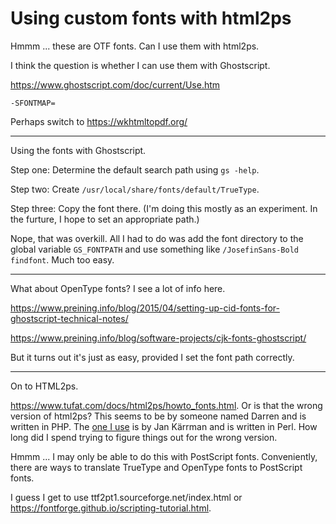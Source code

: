 Using custom fonts with html2ps
===============================

Hmmm ... these are OTF fonts.  Can I use them with html2ps.

I think the question is whether I can use them with Ghostscript.

https://www.ghostscript.com/doc/current/Use.htm

`-SFONTMAP=`

Perhaps switch to https://wkhtmltopdf.org/

---

Using the fonts with Ghostscript.

Step one: Determine the default search path using `gs -help`.

Step two: Create `/usr/local/share/fonts/default/TrueType`.

Step three: Copy the font there.  (I'm doing this mostly as an experiment.
In the furture, I hope to set an appropriate path.)

Nope, that was overkill.  All I had to do was add the font directory
to the global variable `GS_FONTPATH` and use something like
`/JosefinSans-Bold findfont`.  Much too easy.

---

What about OpenType fonts?  I see a lot of info here.

https://www.preining.info/blog/2015/04/setting-up-cid-fonts-for-ghostscript-technical-notes/

https://www.preining.info/blog/software-projects/cjk-fonts-ghostscript/

But it turns out it's just as easy, provided I set the font path correctly.

---

On to HTML2ps.

https://www.tufat.com/docs/html2ps/howto_fonts.html.  Or is that
the wrong version of html2ps?  This seems to be by someone named
Darren and is written in PHP.  The [one I use](http://user.it.uu.se/~jan/html2psug.html) is by Jan Kärrman and is written in Perl.  How long did I spend
trying to figure things out for the wrong version.

Hmmm ... I may only be able to do this with PostScript fonts.  Conveniently,
there are ways to translate TrueType and OpenType fonts to PostScript
fonts.

I guess I get to use ttf2pt1.sourceforge.net/index.html or 
https://fontforge.github.io/scripting-tutorial.html.


